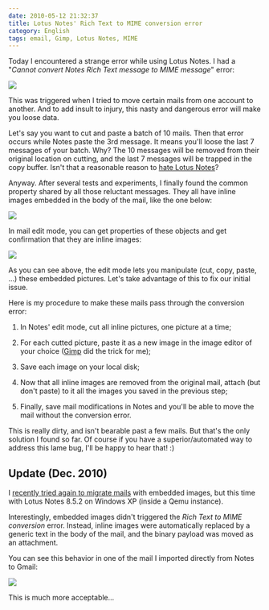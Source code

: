 ```yaml
---
date: 2010-05-12 21:32:37
title: Lotus Notes' Rich Text to MIME conversion error
category: English
tags: email, Gimp, Lotus Notes, MIME
---
```


Today I encountered a strange error while using Lotus Notes. I had a "_Cannot convert Notes Rich Text message to MIME message_" error:

![](/uploads/2010/notes-rich-text-to-mime-conversion-error.png)

This was triggered when I tried to move certain mails from one account to another. And to add insult to injury, this nasty and dangerous error will make you loose data.

Let's say you want to cut and paste a batch of 10 mails. Then that error occurs while Notes paste the 3rd message. It means you'll loose the last 7 messages of your batch. Why? The 10 messages will be removed from their original location on cutting, and the last 7 messages will be trapped in the copy buffer. Isn't that a reasonable reason to [hate Lotus Notes](https://www.codinghorror.com/blog/2006/02/lotus-notes-survival-of-the-unfittest.html)?

Anyway. After several tests and experiments, I finally found the common property shared by all those reluctant messages. They all have inline images embedded in the body of the mail, like the one below:

![](/uploads/2010/inline-images-in-lotus-notes-mail.png)

In mail edit mode, you can get properties of these objects and get confirmation that they are inline images:

![](/uploads/2010/lotus-notes-inline-picture-properties.png)

As you can see above, the edit mode lets you manipulate (cut, copy, paste, ...) these embedded pictures. Let's take advantage of this to fix our initial issue.

Here is my procedure to make these mails pass through the conversion error:

  1. In Notes' edit mode, cut all inline pictures, one picture at a time;

  2. For each cutted picture, paste it as a new image in the image editor of your choice ([Gimp](https://www.gimp.org) did the trick for me);

  3. Save each image on your local disk;

  4. Now that all inline images are removed from the original mail, attach (but don't paste) to it all the images you saved in the previous step;

  5. Finally, save mail modifications in Notes and you'll be able to move the mail without the conversion error.

This is really dirty, and isn't bearable past a few mails. But that's the only solution I found so far. Of course if you have a superior/automated way to address this lame bug, I'll be happy to hear that! :)

## Update (Dec. 2010)

I [recently tried again to migrate mails](https://kevin.deldycke.com/2010/09/ultimate-guide-lotus-notes-mail-migration/comment-page-1/#comment-7507) with embedded images, but this time with Lotus Notes 8.5.2 on Windows XP (inside a Qemu instance).

Interestingly, embedded images didn't triggered the _Rich Text to MIME conversion_ error. Instead, inline images were automatically replaced by a generic text in the body of the mail, and the binary payload was moved as an attachment.

You can see this behavior in one of the mail I imported directly from Notes to Gmail:

![](/uploads/2010/lotus-notes-imported-mail-in-gmail.png)

This is much more acceptable...
